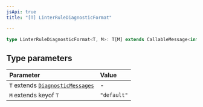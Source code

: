 ```yaml
---
jsApi: true
title: "[T] LinterRuleDiagnosticFormat"

---
```

```ts
type LinterRuleDiagnosticFormat<T, M>: T[M] extends CallableMessage<infer A> ? Object : Record<string, unknown>;
```

## Type parameters

| Parameter | Value |
| :------ | :------ |
| `T` extends [`DiagnosticMessages`](../interfaces/DiagnosticMessages.md) | - |
| `M` extends keyof `T` | `"default"` |
